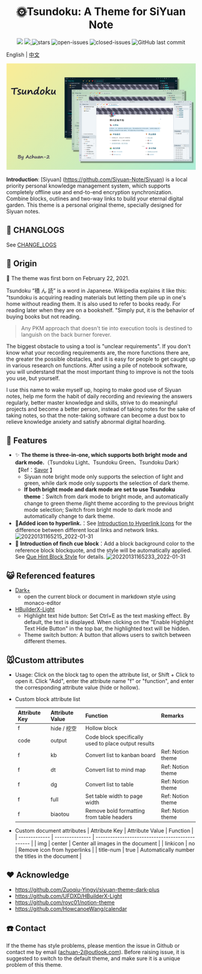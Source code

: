 <h1 align="center">🌞Tsundoku: A Theme for SiYuan Note</h1>

<p align="center">          
           <a title="Hits" target="_blank" href="https://github.com/Achuan-2/siyuan-themes-tsundoku-light"><img src="https://hits.b3log.org/Achuan-2/siyuan-themes-tsundoku-light.svg" ></a>
           <a title="GitHub release (latest by date including pre-releases)" target="_blank" href="https://github.com/Achuan-2/siyuan-themes-tsundoku/releases/latest">
                 <img src="https://img.shields.io/github/v/release/Achuan-2/siyuan-themes-tsundoku?include_prereleases&style=flat-square" >
           </a>
           <img src="https://img.shields.io/github/stars/Achuan-2/siyuan-themes-tsundoku" alt="stars">
           <img src="https://img.shields.io/github/issues-raw/Achuan-2/siyuan-themes-tsundoku" alt="open-issues">
           <img src="https://img.shields.io/github/issues-closed-raw/Achuan-2/siyuan-themes-tsundoku" alt="closed-issues">
          <img src="https://img.shields.io/github/last-commit/Achuan-2/siyuan-themes-tsundoku" alt="GitHub last commit">
</p>


English  | [中文](./README_zh_CN.md)  

![](preview.png)


**Introduction**: [Siyuan] (https://github.com/Siyuan-Note/Siyuan) is a local priority personal knowledge management system, which supports completely offline use and end-to-end encryption synchronization. Combine blocks, outlines and two-way links to build your eternal digital garden. This theme is a personal original theme, specially designed for Siyuan notes.

## 🚀 CHANGLOGS

See [CHANGE_LOGS](./CHANGE_LOGS.md)


## 💌 Origin

🎉 The theme was first born on February 22, 2021.


Tsundoku “積 ん 読” is a word in Japanese. Wikipedia explains it like this: "tsundoku is acquiring reading materials but letting them pile up in one's home without reading them. It is also used to refer to books ready. For reading later when they are on a bookshelf. "Simply put, it is the behavior of buying books but not reading.

> Any PKM approach that doesn't tie into execution tools is destined to languish on the back burner forever.


The biggest obstacle to using a tool is "unclear requirements". If you don't know what your recording requirements are, the more functions there are, the greater the possible obstacles, and it is easy for people to get caught up in various research on functions. After using a pile of notebook software, you will understand that the most important thing to improve is not the tools you use, but yourself.

I use this name to wake myself up, hoping to make good use of Siyuan notes, help me form the habit of daily recording and reviewing the answers regularly, better master knowledge and skills, strive to do meaningful projects and become a better person, instead of taking notes for the sake of taking notes, so that the note-taking software can become a dust box to relieve knowledge anxiety and satisfy abnormal digital hoarding.


## 🐯 Features

- ✨ **The theme is three-in-one, which supports both bright mode and dark mode.**（Tsundoku Light、Tsundoku Green、Tsundoku Dark）【Ref：[Savor](https://github.com/royc01/notion-theme) 】  
  - Siyuan note bright mode only supports the selection of light and green, while dark mode only supports the selection of dark theme.
  - **If both bright mode and dark mode are set to use Tsundoku theme**：Switch from dark mode to bright mode, and automatically change to green theme /light theme according to the previous bright mode selection; Switch from bright mode to dark mode and automatically change to dark theme.
- 📎**Added icon to hyperlink.**：See [Introduction to Hyperlink Icons](https://www.yuque.com/Achuan-2/siyuan/gar358) for the difference between different local links and network links.
  ![20220131165215_2022-01-31](https://cdn.jsdelivr.net/gh/Achuan-2/PicBed@pic/assets/README/20220131165215_2022-01-31.png)
- 🧊 **Introduction of finch cue block**：Add a block background color to the reference block blockquote, and the style will be automatically applied. See [Que Hint Block Style](https://www.yuque.com/achuan-2/siyuan/obxpvr) for details.
  ![20220131165233_2022-01-31](https://cdn.jsdelivr.net/gh/Achuan-2/PicBed@pic/assets/README/20220131165233_2022-01-31.png)

## 😺 Referenced features

- [Dark+](https://github.com/Zuoqiu-Yingyi/siyuan-theme-dark-plus)
  - open the current block or document in markdown style using monaco-editor
- [HBuilderX-Light](https://github.com/UFDXD/HBuilderX-Light)
  - Highlight text hide button: Set Ctrl+E as the text masking effect. By default, the text is displayed. When clicking on the "Enable Highlight Text Hide Button" in the top bar, the highlighted text will be hidden.
  - Theme switch button: A button that allows users to switch between different themes.



## 🐭Custom attributes


- Usage: Click on the block tag to open the attribute list, or Shift + Click to open it. Click "Add", enter the attribute name "f" or "function", and enter the corresponding attribute value (hide or hollow).
- Custom block attribute list

   | Attribute Key | Attribute Value | Function                                             | Remarks           |
   | ------------- | --------------- | ---------------------------------------------------- | ----------------- |
   | f             | hide / 挖空   | Hollow block                                         |                   |
   | code          | output          | Code block specifically used to place output results |                   |
   | f             | kb              | Convert list to kanban board                         | Ref: Notion theme |
   | f             | dt              | Convert list to mind map                             | Ref: Notion theme |
   | f             | dg              | Convert list to table                                | Ref: Notion theme |
   | f             | full            | Set table width to page width                        | Ref: Notion theme |
   | f             | biaotou         | Remove bold formatting from table headers            | Ref: Notion theme |


- Custom document attributes
   | Attribute Key | Attribute Value | Function                                        |
   | ------------- | --------------- | ----------------------------------------------- |
   | img           | center          | Center all images in the document               |
   | linkicon      | no              | Remove icon from hyperlinks                     |
   | title-num     | true            | Automatically number the titles in the document |

## ❤ Acknowledge

- https://github.com/Zuoqiu-Yingyi/siyuan-theme-dark-plus
- https://github.com/UFDXD/HBuilderX-Light
- https://github.com/royc01/notion-theme
- https://github.com/HowcanoeWang/calendar


## ☎️ Contact


If the theme has style problems, please mention the issue in Github or contact me by email (achuan-2@outlook.com). Before raising issue, it is suggested to switch to the default theme, and make sure it is a unique problem of this theme.

